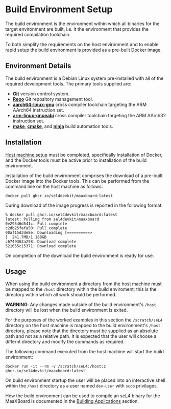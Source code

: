 # Build Environment Setup

The build environment is the environment within which all binaries for the target environment are built, i.e. it the environment that provides the required compilation toolchain.

To both simplify the requirements on the host environment and to enable rapid setup the build environment is provided as a pre-built Docker image.

## Environment Details

The build environment is a Debian Linux system pre-installed with all of the required development tools. The primary tools supplied are:

- [__Git__](https://git-scm.com) version control system.
- [__Repo__](https://gerrit.googlesource.com/git-repo/+/refs/heads/master/README.md) Git repository management tool.
- [__aarch64-linux-gnu__](https://gcc.gnu.org) cross compiler toolchain targeting the ARM AArch64 instruction set.
- [__arm-linux-gnueabi__](https://gcc.gnu.org) cross compiler toolchain targeting the ARM AArch32 instruction set.
- [__make__](https://www.gnu.org/software/make/), [__cmake__](https://cmake.org), and [__ninja__](https://ninja-build.org) build automation tools.

## Installation

[Host machine setup](host_machine_setup.md) must be completed, specifically installation of Docker, and the Docker tools must be active prior to installation of the build environment.

Installation of the build environment comprises the download of a pre-built Docker image into the Docker tools. This can be performed from the command line on the host machine as follows:

```
docker pull ghcr.io/sel4devkit/maaxboard:latest
```

During download of the image progress is reported in the following format:

```
% docker pull ghcr.io/sel4devkit/maaxboard:latest
latest: Pulling from sel4devkit/maaxboard
0e29546d541c: Pull complete 
c2db25fafa50: Pull complete 
00af15d3de8e: Downloading [==========>                                ]  241.7MB/1.188GB
c6749363a298: Download complete 
521655c15371: Download complete 
```

On completion of the download the build environment is ready for use.

## Usage

When using the build environment a directory from the host machine must be mapped to the `/host` directory within the build enviroment; this is the directory within which all work should be performed.

**WARNING**: Any changes made outside of the build environment's `/host` directory will be lost when the build environment is exited.

For the purposes of the worked examples in this section the `/scratch/seL4` directory on the host machine is mapped to the build environment's `/host` directory, please note that the directory must be supplied as an absolute path and not as a relative path. It is expected that the user will choose a differnt directory and modify the commands as required.

The following command executed from the host machine will start the build environment:

```
docker run -it --rm -v /scratch/seL4:/host:z ghcr.io/sel4devkit/maaxboard:latest
```

On build environment startup the user will be placed into an interactive shell within the `/host` directory as a user named `dev-user` with `sudo` privilages.

How the build environment can be used to compile an seL4 binary for the MaaXBoard is documented in the [Building Applications](building_applications.md) section.